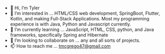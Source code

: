 - 👋 Hi, I’m Tyler
- 👀 I’m interested in ... HTML/CSS web development, SpringBoot, Flutter, Kotlin, and making Full-Stack Applications. Most my programming experience is with Java, Python and Javascript currently.
- 🌱 I’m currently learning ... JavaScript, HTML, CSS, python, and Java frameworks, specifically Spring and Hibernate
- 💞️ I’m looking to collaborate on ... any and all sorts of projects. 
- 📫 How to reach me ... tmcgrego47@gmail.com

<!---
TylerMcG/TylerMcG is a ✨ special ✨ repository because its `README.md` (this file) appears on your GitHub profile.
You can click the Preview link to take a look at your changes.
--->
